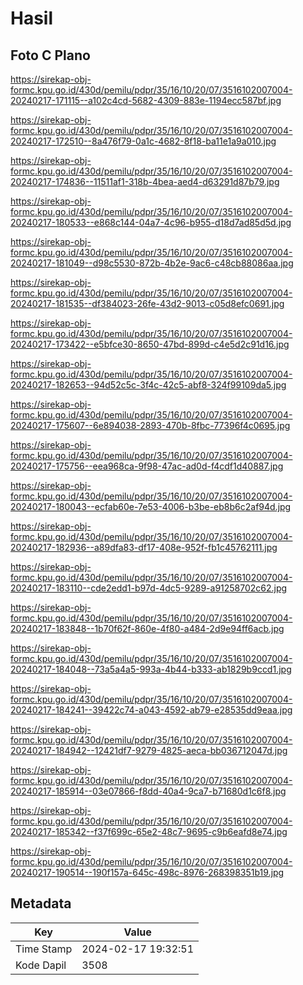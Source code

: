 # Hasil

## Foto C Plano

https://sirekap-obj-formc.kpu.go.id/430d/pemilu/pdpr/35/16/10/20/07/3516102007004-20240217-171115--a102c4cd-5682-4309-883e-1194ecc587bf.jpg

https://sirekap-obj-formc.kpu.go.id/430d/pemilu/pdpr/35/16/10/20/07/3516102007004-20240217-172510--8a476f79-0a1c-4682-8f18-ba11e1a9a010.jpg

https://sirekap-obj-formc.kpu.go.id/430d/pemilu/pdpr/35/16/10/20/07/3516102007004-20240217-174836--11511af1-318b-4bea-aed4-d63291d87b79.jpg

https://sirekap-obj-formc.kpu.go.id/430d/pemilu/pdpr/35/16/10/20/07/3516102007004-20240217-180533--e868c144-04a7-4c96-b955-d18d7ad85d5d.jpg

https://sirekap-obj-formc.kpu.go.id/430d/pemilu/pdpr/35/16/10/20/07/3516102007004-20240217-181049--d98c5530-872b-4b2e-9ac6-c48cb88086aa.jpg

https://sirekap-obj-formc.kpu.go.id/430d/pemilu/pdpr/35/16/10/20/07/3516102007004-20240217-181535--df384023-26fe-43d2-9013-c05d8efc0691.jpg

https://sirekap-obj-formc.kpu.go.id/430d/pemilu/pdpr/35/16/10/20/07/3516102007004-20240217-173422--e5bfce30-8650-47bd-899d-c4e5d2c91d16.jpg

https://sirekap-obj-formc.kpu.go.id/430d/pemilu/pdpr/35/16/10/20/07/3516102007004-20240217-182653--94d52c5c-3f4c-42c5-abf8-324f99109da5.jpg

https://sirekap-obj-formc.kpu.go.id/430d/pemilu/pdpr/35/16/10/20/07/3516102007004-20240217-175607--6e894038-2893-470b-8fbc-77396f4c0695.jpg

https://sirekap-obj-formc.kpu.go.id/430d/pemilu/pdpr/35/16/10/20/07/3516102007004-20240217-175756--eea968ca-9f98-47ac-ad0d-f4cdf1d40887.jpg

https://sirekap-obj-formc.kpu.go.id/430d/pemilu/pdpr/35/16/10/20/07/3516102007004-20240217-180043--ecfab60e-7e53-4006-b3be-eb8b6c2af94d.jpg

https://sirekap-obj-formc.kpu.go.id/430d/pemilu/pdpr/35/16/10/20/07/3516102007004-20240217-182936--a89dfa83-df17-408e-952f-fb1c45762111.jpg

https://sirekap-obj-formc.kpu.go.id/430d/pemilu/pdpr/35/16/10/20/07/3516102007004-20240217-183110--cde2edd1-b97d-4dc5-9289-a91258702c62.jpg

https://sirekap-obj-formc.kpu.go.id/430d/pemilu/pdpr/35/16/10/20/07/3516102007004-20240217-183848--1b70f62f-860e-4f80-a484-2d9e94ff6acb.jpg

https://sirekap-obj-formc.kpu.go.id/430d/pemilu/pdpr/35/16/10/20/07/3516102007004-20240217-184048--73a5a4a5-993a-4b44-b333-ab1829b9ccd1.jpg

https://sirekap-obj-formc.kpu.go.id/430d/pemilu/pdpr/35/16/10/20/07/3516102007004-20240217-184241--39422c74-a043-4592-ab79-e28535dd9eaa.jpg

https://sirekap-obj-formc.kpu.go.id/430d/pemilu/pdpr/35/16/10/20/07/3516102007004-20240217-184942--12421df7-9279-4825-aeca-bb036712047d.jpg

https://sirekap-obj-formc.kpu.go.id/430d/pemilu/pdpr/35/16/10/20/07/3516102007004-20240217-185914--03e07866-f8dd-40a4-9ca7-b71680d1c6f8.jpg

https://sirekap-obj-formc.kpu.go.id/430d/pemilu/pdpr/35/16/10/20/07/3516102007004-20240217-185342--f37f699c-65e2-48c7-9695-c9b6eafd8e74.jpg

https://sirekap-obj-formc.kpu.go.id/430d/pemilu/pdpr/35/16/10/20/07/3516102007004-20240217-190514--190f157a-645c-498c-8976-268398351b19.jpg


## Metadata

| Key        | Value               |
| ---------- | ------------------- |
| Time Stamp | 2024-02-17 19:32:51 |
| Kode Dapil | 3508                |



